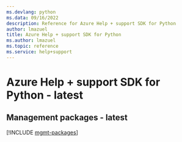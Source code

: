 ```yaml
---
ms.devlang: python
ms.data: 09/16/2022
description: Reference for Azure Help + support SDK for Python
author: lmazuel
title: Azure Help + support SDK for Python
ms.author: lmazuel
ms.topic: reference
ms.service: help+support
---
```

# Azure Help + support SDK for Python - latest

## Management packages - latest
[!INCLUDE [mgmt-packages](help-+-support-mgmt-index.md)]